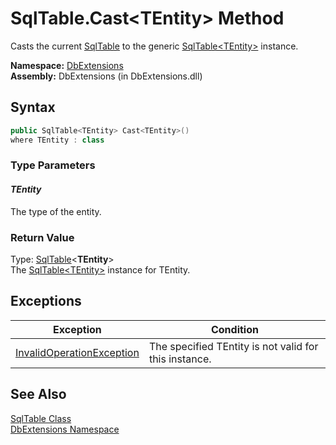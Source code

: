 SqlTable.Cast&lt;TEntity> Method
================================
Casts the current [SqlTable][1] to the generic [SqlTable&lt;TEntity>][2] instance.

**Namespace:** [DbExtensions][3]  
**Assembly:** DbExtensions (in DbExtensions.dll)

Syntax
------

```csharp
public SqlTable<TEntity> Cast<TEntity>()
where TEntity : class

```

### Type Parameters

#### *TEntity*
The type of the entity.

### Return Value
Type: [SqlTable][2]&lt;**TEntity**>  
The [SqlTable&lt;TEntity>][2] instance for TEntity.

Exceptions
----------

Exception                      | Condition                                             
------------------------------ | ----------------------------------------------------- 
[InvalidOperationException][4] | The specified TEntity is not valid for this instance. 


See Also
--------
[SqlTable Class][1]  
[DbExtensions Namespace][3]  

[1]: README.md
[2]: ../SqlTable_1/README.md
[3]: ../README.md
[4]: http://msdn.microsoft.com/en-us/library/2asft85a